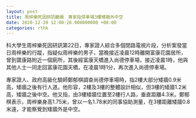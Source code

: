 ```yaml
---
layout: post
title: 周梓樂死因研訊繼續　專家指停車場3樓矮牆外中空
date: 2020-12-28 12:00:26.000000000 +08:00
categories: rthk
---
```


科大學生周梓樂死因研訊第22日，專家證人綜合多個閉路電視片段，分析案發當日周梓樂的行蹤，指疑似周梓樂的男子，當晚接近凌晨12時離開富康花園居所，曾到寶康路附近一個廁所，其後經富康天橋進入尚德停車場，接近凌晨1時，他與其他人士一同走回富康花園天橋，在凌晨1時1分，再次進入尚德停車場。

專家證人、政府高級化驗師鄭郁棋調查尚德停車場時，指2樓大部分矮牆0.9米高，矮牆之後有行人道。他形容，2樓及3樓的整體設計相似，但3樓的矮牆1.2米高，矮牆之後中空。他又指，由3樓矮牆位置至2樓行人路，垂直距離4.3米。鄭郁棋表示，周梓樂身高1.75米，曾以一名1.78米的同事協助測量，在3樓距離矮牆0.8米遠，才能察覺到矮牆外是中空。
